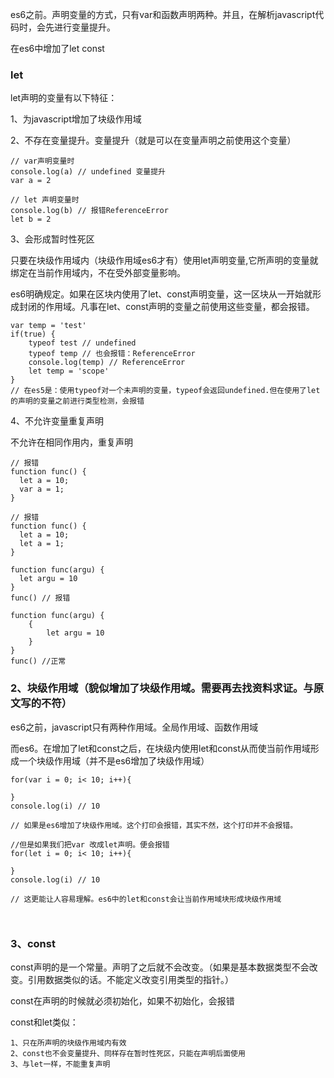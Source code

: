 es6之前。声明变量的方式，只有var和函数声明两种。并且，在解析javascript代码时，会先进行变量提升。

在es6中增加了let const 
### let

let声明的变量有以下特征：

1、为javascript增加了块级作用域

2、不存在变量提升。变量提升（就是可以在变量声明之前使用这个变量）

```
// var声明变量时
console.log(a) // undefined 变量提升
var a = 2

// let 声明变量时
console.log(b) // 报错ReferenceError
let b = 2

```
3、会形成暂时性死区

只要在块级作用域内（块级作用域es6才有）使用let声明变量,它所声明的变量就绑定在当前作用域内，不在受外部变量影响。

es6明确规定。如果在区块内使用了let、const声明变量，这一区块从一开始就形成封闭的作用域。凡事在let、const声明的变量之前使用这些变量，都会报错。
```
var temp = 'test'
if(true) {
    typeof test // undefined
    typeof temp // 也会报错：ReferenceError
    console.log(temp) // ReferenceError
    let temp = 'scope'
}
// 在es5是：使用typeof对一个未声明的变量，typeof会返回undefined.但在使用了let的声明的变量之前进行类型检测，会报错
```

4、不允许变量重复声明

不允许在相同作用内，重复声明

```
// 报错
function func() {
  let a = 10;
  var a = 1;
}

// 报错
function func() {
  let a = 10;
  let a = 1;
}

function func(argu) {
  let argu = 10
}
func() // 报错

function func(argu) {
    {
        let argu = 10
    }
}
func() //正常
```

### 2、块级作用域（貌似增加了块级作用域。需要再去找资料求证。与原文写的不符）

es6之前，javascript只有两种作用域。全局作用域、函数作用域

而es6。在增加了let和const之后，在块级内使用let和const从而使当前作用域形成一个块级作用域（并不是es6增加了块级作用域）

```
for(var i = 0; i< 10; i++){

}
console.log(i) // 10  

// 如果是es6增加了块级作用域。这个打印会报错，其实不然，这个打印并不会报错。

//但是如果我们把var 改成let声明。便会报错
for(let i = 0; i< 10; i++){

}
console.log(i) // 10  

// 这更能让人容易理解。es6中的let和const会让当前作用域块形成块级作用域



```

### 3、const

const声明的是一个常量。声明了之后就不会改变。（如果是基本数据类型不会改变。引用数据类似的话。不能定义改变引用类型的指针。）

const在声明的时候就必须初始化，如果不初始化，会报错

const和let类似：

    1、只在所声明的块级作用域内有效
    2、const也不会变量提升、同样存在暂时性死区，只能在声明后面使用
    3、与let一样，不能重复声明
